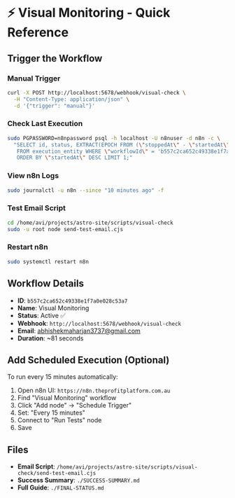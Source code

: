 # ⚡ Visual Monitoring - Quick Reference

## Trigger the Workflow

### Manual Trigger
```bash
curl -X POST http://localhost:5678/webhook/visual-check \
  -H "Content-Type: application/json" \
  -d '{"trigger": "manual"}'
```

### Check Last Execution
```bash
sudo PGPASSWORD=n8npassword psql -h localhost -U n8nuser -d n8n -c \
  "SELECT id, status, EXTRACT(EPOCH FROM (\"stoppedAt\" - \"startedAt\")) as duration
   FROM execution_entity WHERE \"workflowId\" = 'b557c2ca652c49338e1f7a0e028c53a7'
   ORDER BY \"startedAt\" DESC LIMIT 1;"
```

### View n8n Logs
```bash
sudo journalctl -u n8n --since "10 minutes ago" -f
```

### Test Email Script
```bash
cd /home/avi/projects/astro-site/scripts/visual-check
sudo -u root node send-test-email.cjs
```

### Restart n8n
```bash
sudo systemctl restart n8n
```

## Workflow Details

- **ID**: `b557c2ca652c49338e1f7a0e028c53a7`
- **Name**: Visual Monitoring
- **Status**: Active ✅
- **Webhook**: `http://localhost:5678/webhook/visual-check`
- **Email**: abhishekmaharjan3737@gmail.com
- **Duration**: ~81 seconds

## Add Scheduled Execution (Optional)

To run every 15 minutes automatically:

1. Open n8n UI: `https://n8n.theprofitplatform.com.au`
2. Find "Visual Monitoring" workflow
3. Click "Add node" → "Schedule Trigger"
4. Set: "Every 15 minutes"
5. Connect to "Run Tests" node
6. Save

## Files

- **Email Script**: `/home/avi/projects/astro-site/scripts/visual-check/send-test-email.cjs`
- **Success Summary**: `./SUCCESS-SUMMARY.md`
- **Full Guide**: `./FINAL-STATUS.md`
